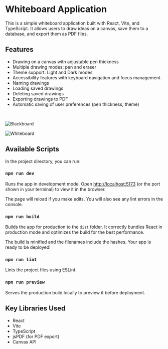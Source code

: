 # Whiteboard Application

This is a simple whiteboard application built with React, Vite, and TypeScript. It allows users to draw ideas on a canvas, save them to a database, and export them as PDF files.

## Features

- Drawing on a canvas with adjustable pen thickness
- Multiple drawing modes: pen and eraser
- Theme support: Light and Dark modes
- Accessibility features with keyboard navigation and focus management
- Naming drawings
- Loading saved drawings
- Deleting saved drawings
- Exporting drawings to PDF
- Automatic saving of user preferences (pen thickness, theme)
</br>

![Blackboard](https://github.com/user-attachments/assets/0b719613-9832-4e73-96d5-25eedf1ffde5)
</br>

![Whiteboard](https://github.com/user-attachments/assets/ae1b491b-62f9-4948-9940-5cb1d02981b1)


## Available Scripts

In the project directory, you can run:

### `npm run dev`

Runs the app in development mode.
Open [http://localhost:5173](http://localhost:5173) (or the port shown in your terminal) to view it in the browser.

The page will reload if you make edits.
You will also see any lint errors in the console.

### `npm run build`

Builds the app for production to the `dist` folder.
It correctly bundles React in production mode and optimizes the build for the best performance.

The build is minified and the filenames include the hashes.
Your app is ready to be deployed!

### `npm run lint`

Lints the project files using ESLint.

### `npm run preview`

Serves the production build locally to preview it before deployment.

## Key Libraries Used

- React
- Vite
- TypeScript
- jsPDF (for PDF export)
- Canvas API
